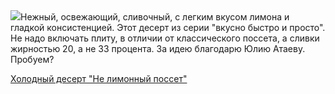 <!--2025-06-12 11:26:44-->
<div class="yb">
  <div class="rss povarenok"><a href="https://www.povarenok.ru/recipes/show/182807/"><img src="https://www.povarenok.ru/data/cache/2025jun/11/18/3180865_88166-640x480.jpg"></a>Нежный, освежающий, сливочный, с легким вкусом лимона и гладкой консистенцией. Этот десерт из серии &quot;вкусно быстро и просто&quot;. Не надо включать плиту, в отличии от классического поссета, а сливки жирностью 20, а не 33 процента. 
За идею благодарю Юлию Атаеву.
Пробуем? <p class="titl"><a href="https://www.povarenok.ru/recipes/show/182807/">Холодный десерт "Не лимонный поссет"</a></p></div>
</div>
